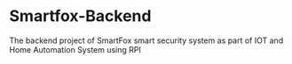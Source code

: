 # Smartfox-Backend
The backend project of SmartFox smart security system as part of IOT and Home Automation System  using RPI

